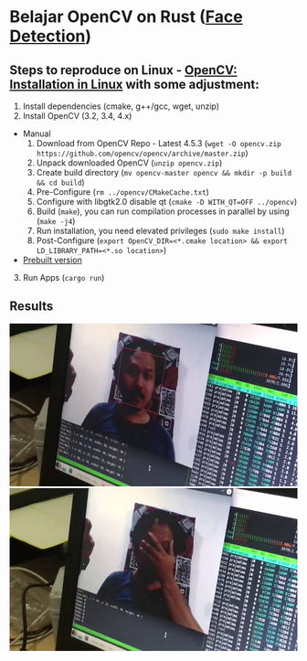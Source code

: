 # Belajar OpenCV on Rust ([Face Detection](https://github.com/twistedfall/opencv-rust/blob/master/examples/video_facedetect.rs))

## Steps to reproduce on Linux - [OpenCV: Installation in Linux](https://docs.opencv.org/master/d7/d9f/tutorial_linux_install.html) with some adjustment:
1. Install dependencies (cmake, g++/gcc, wget, unzip)
2. Install OpenCV (3.2, 3.4, 4.x)
  - Manual
    1. Download from OpenCV Repo - Latest 4.5.3 (```wget -O opencv.zip https://github.com/opencv/opencv/archive/master.zip```)
    2. Unpack downloaded OpenCV (```unzip opencv.zip```)
    3. Create build directory (```mv opencv-master opencv && mkdir -p build && cd build```)
    4. Pre-Configure (```rm ../opencv/CMakeCache.txt```)
    5. Configure with libgtk2.0 disable qt (```cmake -D WITH_QT=OFF ../opencv```)
    6. Build (```make```), you can run compilation processes in parallel by using (```make -j4```)
    7. Run installation, you need elevated privileges (```sudo make install```)
    8. Post-Configure (```export OpenCV_DIR=<*.cmake location> && export LD_LIBRARY_PATH=<*.so location>```)
  - [Prebuilt version](https://docs.opencv.org/master/d0/d3d/tutorial_general_install.html#tutorial_general_install_prebuilt)
3. Run Apps (```cargo run```)

## Results

![Alt text](assets/img-001.png?raw=true "Face Detected")
![Alt text](assets/img-002.png?raw=true "Face Undetected")
